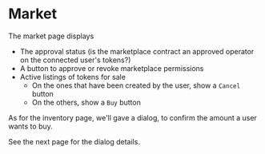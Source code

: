 # Market

The market page displays

* The approval status (is the marketplace contract an approved operator on the connected user's tokens?)
* A button to approve or revoke marketplace permissions
* Active listings of tokens for sale
  * On the ones that have been created by the user, show a `Cancel` button
  * On the others, show a `Buy` button

As for the inventory page, we'll gave a dialog, to confirm the amount a user wants to buy.&#x20;

See the next page for the dialog details.
